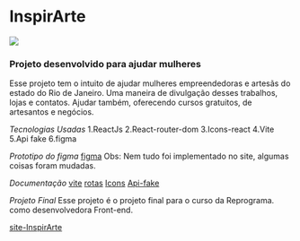 # InspirArte

![](https://inspirarte.netlify.app/assets/logoArt.212c13cc.png)

### Projeto desenvolvido para ajudar mulheres

Esse projeto tem o intuito de ajudar mulheres empreendedoras e artesãs
do estado do Rio de Janeiro. Uma maneira de divulgação desses trabalhos,
lojas e contatos. 
Ajudar também, oferecendo cursos gratuitos, de artesantos e negócios. 

*Tecnologias Usadas*
1.ReactJs 
2.React-router-dom
3.Icons-react
4.Vite
5.Api fake
6.figma

*Prototipo do figma*
[figma](https://www.figma.com/file/7Z4Pil7NFahj2S4GocCXnk/Untitled?node-id=0%3A1)
Obs: Nem tudo foi implementado no site, algumas coisas foram mudadas.

*Documentação*
[vite](https://vitejs.dev/guide/)
[rotas](https://reactrouter.com/)
[Icons](https://react-icons.github.io/react-icons/)
[Api-fake](https://my-json-server.typicode.com/)

*Projeto Final*
Esse projeto é o projeto final para o curso da Reprograma.
como desenvolvedora Front-end. 

[site-InspirArte](https://inspirarte.netlify.app/)



